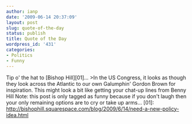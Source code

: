 ```yaml
---
author: ianp
date: '2009-06-14 20:37:09'
layout: post
slug: quote-of-the-day
status: publish
title: Quote of the Day
wordpress_id: '431'
categories:
- Politics
- Funny
---
```


Tip o' the hat to [Bishop Hill][01]... \>In the US Congress, it looks as
though they look across the Atlantic to our own Galumphin' Gordon Brown
for inspiration. This might look a bit like getting your chat-up lines
from Benny Hill Note: this post is only tagged as funny because if you
don't laugh then your only remaining options are to cry or take up
arms... [01]:
http://bishophill.squarespace.com/blog/2009/6/14/need-a-new-policy-idea.html
